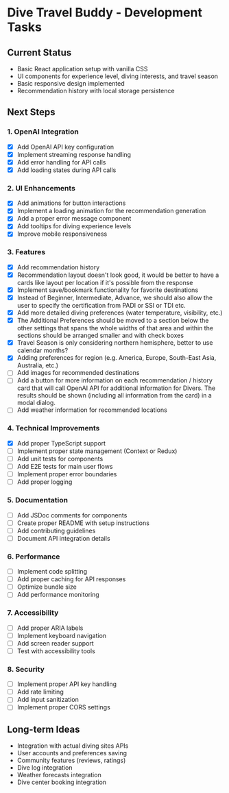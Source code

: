 # Dive Travel Buddy - Development Tasks

## Current Status

- Basic React application setup with vanilla CSS
- UI components for experience level, diving interests, and travel season
- Basic responsive design implemented
- Recommendation history with local storage persistence

## Next Steps

### 1. OpenAI Integration

- [x] Add OpenAI API key configuration
- [x] Implement streaming response handling
- [x] Add error handling for API calls
- [x] Add loading states during API calls

### 2. UI Enhancements

- [x] Add animations for button interactions
- [x] Implement a loading animation for the recommendation generation
- [x] Add a proper error message component
- [x] Add tooltips for diving experience levels
- [x] Improve mobile responsiveness

### 3. Features

- [x] Add recommendation history
- [x] Recommendation layout doesn't look good, it would be better to have a cards like layout per location if it's possible from the response
- [x] Implement save/bookmark functionality for favorite destinations
- [x] Instead of Beginner, Intermediate, Advance, we should also allow the user to specify the certification from PADI or SSI or TDI etc.
- [x] Add more detailed diving preferences (water temperature, visibility, etc.)
- [x] The Additional Preferences should be moved to a section below the other settings that spans the whole widths of that area and within the sections should be arranged smaller and with check boxes
- [x] Travel Season is only considering northern hemisphere, better to use calendar months?
- [x] Adding preferences for region (e.g. America, Europe, South-East Asia, Australia, etc.)
- [ ] Add images for recommended destinations
- [ ] Add a button for more information on each recommendation / history card that will call OpenAI API for additional information for Divers. The results should be shown (including all information from the card) in a modal dialog.
- [ ] Add weather information for recommended locations

### 4. Technical Improvements

- [x] Add proper TypeScript support
- [ ] Implement proper state management (Context or Redux)
- [ ] Add unit tests for components
- [ ] Add E2E tests for main user flows
- [ ] Implement proper error boundaries
- [ ] Add proper logging

### 5. Documentation

- [ ] Add JSDoc comments for components
- [ ] Create proper README with setup instructions
- [ ] Add contributing guidelines
- [ ] Document API integration details

### 6. Performance

- [ ] Implement code splitting
- [ ] Add proper caching for API responses
- [ ] Optimize bundle size
- [ ] Add performance monitoring

### 7. Accessibility

- [ ] Add proper ARIA labels
- [ ] Implement keyboard navigation
- [ ] Add screen reader support
- [ ] Test with accessibility tools

### 8. Security

- [ ] Implement proper API key handling
- [ ] Add rate limiting
- [ ] Add input sanitization
- [ ] Implement proper CORS settings

## Long-term Ideas

- Integration with actual diving sites APIs
- User accounts and preferences saving
- Community features (reviews, ratings)
- Dive log integration
- Weather forecasts integration
- Dive center booking integration
